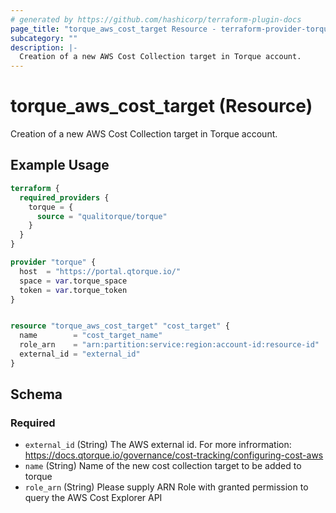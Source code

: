 ```yaml
---
# generated by https://github.com/hashicorp/terraform-plugin-docs
page_title: "torque_aws_cost_target Resource - terraform-provider-torque"
subcategory: ""
description: |-
  Creation of a new AWS Cost Collection target in Torque account.
---
```


# torque_aws_cost_target (Resource)

Creation of a new AWS Cost Collection target in Torque account.

## Example Usage

```terraform
terraform {
  required_providers {
    torque = {
      source = "qualitorque/torque"
    }
  }
}

provider "torque" {
  host  = "https://portal.qtorque.io/"
  space = var.torque_space
  token = var.torque_token
}


resource "torque_aws_cost_target" "cost_target" {
  name        = "cost_target_name"
  role_arn    = "arn:partition:service:region:account-id:resource-id"
  external_id = "external_id"
}
```

<!-- schema generated by tfplugindocs -->
## Schema

### Required

- `external_id` (String) The AWS external id. For more infrormation: https://docs.qtorque.io/governance/cost-tracking/configuring-cost-aws
- `name` (String) Name of the new cost collection target to be added to torque
- `role_arn` (String) Please supply ARN Role with granted permission to query the AWS Cost Explorer API

